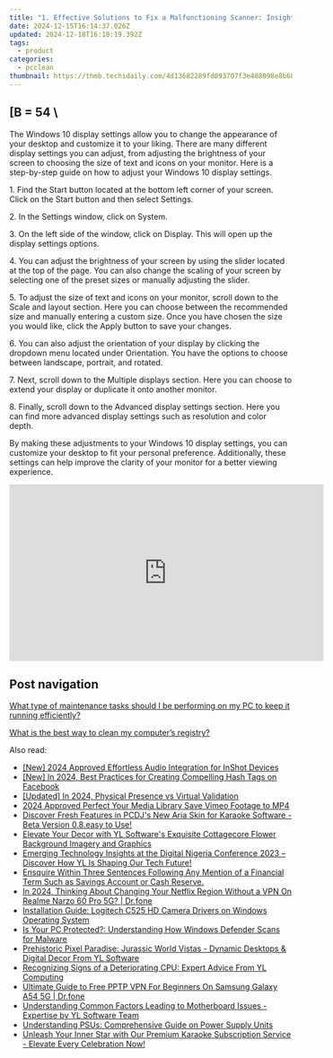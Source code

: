 ```yaml
---
title: "1. Effective Solutions to Fix a Malfunctioning Scanner: Insightful Guide by YL Computing"
date: 2024-12-15T16:14:37.026Z
updated: 2024-12-18T16:18:19.392Z
tags:
  - product
categories:
  - pcclean
thumbnail: https://thmb.techidaily.com/4d13682289fd093707f3e488098e8b68b405e6325695bb2b5c751424b8cb1104.jpeg
---
```


## \[B = 54 \

The Windows 10 display settings allow you to change the appearance of your desktop and customize it to your liking. There are many different display settings you can adjust, from adjusting the brightness of your screen to choosing the size of text and icons on your monitor. Here is a step-by-step guide on how to adjust your Windows 10 display settings. 

1\. Find the Start button located at the bottom left corner of your screen. Click on the Start button and then select Settings.

2\. In the Settings window, click on System.

3\. On the left side of the window, click on Display. This will open up the display settings options. 

4\. You can adjust the brightness of your screen by using the slider located at the top of the page. You can also change the scaling of your screen by selecting one of the preset sizes or manually adjusting the slider.

5\. To adjust the size of text and icons on your monitor, scroll down to the Scale and layout section. Here you can choose between the recommended size and manually entering a custom size. Once you have chosen the size you would like, click the Apply button to save your changes.

6\. You can also adjust the orientation of your display by clicking the dropdown menu located under Orientation. You have the options to choose between landscape, portrait, and rotated.

7\. Next, scroll down to the Multiple displays section. Here you can choose to extend your display or duplicate it onto another monitor.

8\. Finally, scroll down to the Advanced display settings section. Here you can find more advanced display settings such as resolution and color depth. 

By making these adjustments to your Windows 10 display settings, you can customize your desktop to fit your personal preference. Additionally, these settings can help improve the clarity of your monitor for a better viewing experience.

<!-- affiliate ads begin -->
<iframe width="560" height="315" src="https://www.youtube.com/embed/X4q6gyaEojM?si=ImdFm6Zsr0azykqV" title="YouTube video player" frameborder="0" allow="accelerometer; autoplay; clipboard-write; encrypted-media; gyroscope; picture-in-picture; web-share" referrerpolicy="strict-origin-when-cross-origin" allowfullscreen></iframe>
<!-- affiliate ads end -->

## Post navigation

[What type of maintenance tasks should I be performing on my PC to keep it running efficiently?](https://tools.techidaily.com/pcclean/products/)

[What is the best way to clean my computer’s registry?](https://tools.techidaily.com/pcclean/products/)

<ins class="adsbygoogle"
     style="display:block"
     data-ad-format="autorelaxed"
     data-ad-client="ca-pub-7571918770474297"
     data-ad-slot="1223367746"></ins>

<ins class="adsbygoogle"
     style="display:block"
     data-ad-client="ca-pub-7571918770474297"
     data-ad-slot="8358498916"
     data-ad-format="auto"
     data-full-width-responsive="true"></ins>

<span class="atpl-alsoreadstyle">Also read:</span>
<div><ul>
<li><a href="https://fox-blue.techidaily.com/new-2024-approved-effortless-audio-integration-for-inshot-devices/"><u>[New] 2024 Approved Effortless Audio Integration for InShot Devices</u></a></li>
<li><a href="https://facebook-video-content.techidaily.com/new-in-2024-best-practices-for-creating-compelling-hash-tags-on-facebook/"><u>[New] In 2024, Best Practices for Creating Compelling Hash Tags on Facebook</u></a></li>
<li><a href="https://fox-info.techidaily.com/updated-in-2024-physical-presence-vs-virtual-validation/"><u>[Updated] In 2024, Physical Presence vs Virtual Validation</u></a></li>
<li><a href="https://vimeo-videos.techidaily.com/2024-approved-perfect-your-media-library-save-vimeo-footage-to-mp4/"><u>2024 Approved Perfect Your Media Library Save Vimeo Footage to MP4</u></a></li>
<li><a href="https://discover-bits.techidaily.com/discover-fresh-features-in-pcdjs-new-aria-skin-for-karaoke-software-beta-version-08easy-to-use/"><u>Discover Fresh Features in PCDJ's New Aria Skin for Karaoke Software - Beta Version 0.8.easy to Use!</u></a></li>
<li><a href="https://discover-bits.techidaily.com/elevate-your-decor-with-yl-softwares-exquisite-cottagecore-flower-background-imagery-and-graphics/"><u>Elevate Your Decor with YL Software's Exquisite Cottagecore Flower Background Imagery and Graphics</u></a></li>
<li><a href="https://discover-bits.techidaily.com/emerging-technology-insights-at-the-digital-nigeria-conference-2023-discover-how-yl-is-shaping-our-tech-future/"><u>Emerging Technology Insights at the Digital Nigeria Conference 2023 – Discover How YL Is Shaping Our Tech Future!</u></a></li>
<li><a href="https://hardware-updates.techidaily.com/ensquire-within-three-sentences-following-any-mention-of-a-financial-term-such-as-savings-account-or-cash-reserve/"><u>Ensquire Within Three Sentences Following Any Mention of a Financial Term Such as Savings Account or Cash Reserve.</u></a></li>
<li><a href="https://phone-solutions.techidaily.com/in-2024-thinking-about-changing-your-netflix-region-without-a-vpn-on-realme-narzo-60-pro-5g-drfone-by-drfone-virtual-android/"><u>In 2024, Thinking About Changing Your Netflix Region Without a VPN On Realme Narzo 60 Pro 5G? | Dr.fone</u></a></li>
<li><a href="https://hardware-updates.techidaily.com/installation-guide-logitech-c525-hd-camera-drivers-on-windows-operating-system/"><u>Installation Guide: Logitech C525 HD Camera Drivers on Windows Operating System</u></a></li>
<li><a href="https://discover-bits.techidaily.com/is-your-pc-protected-understanding-how-windows-defender-scans-for-malware/"><u>Is Your PC Protected?: Understanding How Windows Defender Scans for Malware</u></a></li>
<li><a href="https://discover-bits.techidaily.com/prehistoric-pixel-paradise-jurassic-world-vistas-dynamic-desktops-and-digital-decor-from-yl-software/"><u>Prehistoric Pixel Paradise: Jurassic World Vistas - Dynamic Desktops & Digital Decor From YL Software</u></a></li>
<li><a href="https://discover-bits.techidaily.com/recognizing-signs-of-a-deteriorating-cpu-expert-advice-from-yl-computing/"><u>Recognizing Signs of a Deteriorating CPU: Expert Advice From YL Computing</u></a></li>
<li><a href="https://fake-location.techidaily.com/ultimate-guide-to-free-pptp-vpn-for-beginners-on-samsung-galaxy-a54-5g-drfone-by-drfone-virtual-android/"><u>Ultimate Guide to Free PPTP VPN For Beginners On Samsung Galaxy A54 5G | Dr.fone</u></a></li>
<li><a href="https://discover-bits.techidaily.com/understanding-common-factors-leading-to-motherboard-issues-expertise-by-yl-software-team/"><u>Understanding Common Factors Leading to Motherboard Issues - Expertise by YL Software Team</u></a></li>
<li><a href="https://hardware-tips.techidaily.com/understanding-psus-comprehensive-guide-on-power-supply-units/"><u>Understanding PSUs: Comprehensive Guide on Power Supply Units</u></a></li>
<li><a href="https://discover-bits.techidaily.com/unleash-your-inner-star-with-our-premium-karaoke-subscription-service-elevate-every-celebration-now/"><u>Unleash Your Inner Star with Our Premium Karaoke Subscription Service - Elevate Every Celebration Now!</u></a></li>
</ul></div>

